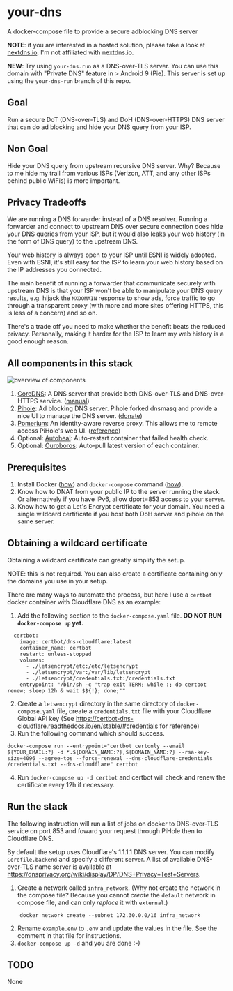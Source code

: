 # your-dns
A docker-compose file to provide a secure adblocking DNS server

**NOTE**: if you are interested in a hosted solution, please take a look at
[nextdns.io](https://nextdns.io). I'm not affiliated with nextdns.io.

**NEW**: Try using `your-dns.run` as a DNS-over-TLS server. You can use this
domain with "Private DNS" feature in > Android 9 (Pie). This server is set up
using the `your-dns-run` branch of this repo.

## Goal

Run a secure DoT (DNS-over-TLS) and DoH (DNS-over-HTTPS) DNS server that
can do ad blocking and hide your DNS query from your ISP.

## Non Goal

Hide your DNS query from upstream recursive DNS server. Why? Because to
me hide my trail from various ISPs (Verizon, ATT, and any other ISPs
behind public WiFis) is more important.

## Privacy Tradeoffs

We are running a DNS forwarder instead of a DNS resolver. Running a
forwarder and connect to upstream DNS over secure connection does hide
your DNS queries from your ISP, but it would also leaks your web history
(in the form of DNS query) to the upstream DNS.

Your web history is always open to your ISP until ESNI is widely
adopted. Even with ESNI, it's still easy for the ISP to learn your web
history based on the IP addresses you connected.

The main benefit of running a forwarder that communicate securely with
upstream DNS is that your ISP won't be able to manipulate your DNS query
results, e.g. hijack the `NXDOMAIN` response to show ads, force traffic
to go through a transparent proxy (with more and more sites offering
HTTPS, this is less of a concern) and so on.

There's a trade off you need to make whether the benefit beats the
reduced privacy. Personally, making it harder for the ISP to learn my web
history is a good enough reason.

## All components in this stack

![overview of components](https://g.gravizo.com/source/svg?https://raw.githubusercontent.com/yegle/your-dns/master/graph.dot)

1. [CoreDNS](https://coredns.io): A DNS server that provide both
   DNS-over-TLS and DNS-over-HTTPS service.
   ([manual](https://coredns.io/manual/toc/))
1. [Pihole](https://pi-hole.net): Ad blocking DNS server. Pihole forked
   dnsmasq and provide a nice UI to manage the DNS server.
   ([donate](https://pi-hole.net/donate/))
1. [Pomerium](https://pomerium.io): An identity-aware reverse proxy. This
   allows me to remote access PiHole's web UI.
   ([reference](https://www.pomerium.io/reference/))
1. Optional: [Autoheal](https://github.com/willfarrell/docker-autoheal):
   Auto-restart container that failed health check.
1. Optional: [Ouroboros](https://github.com/pyouroboros/ouroboros): Auto-pull
   latest version of each container.

## Prerequisites

1. Install Docker ([how](https://docs.docker.com/v17.12/install/)) and
   `docker-compose` command
   ([how](https://docs.docker.com/compose/install/)).
1. Know how to DNAT from your public IP to the server running the stack.
   Or alternatively if you have IPv6, allow dport=853 access to your
   server.
1. Know how to get a Let's Encrypt certificate for your domain. You need
   a single wildcard certificate if you host both DoH server and pihole
   on the same server.

## Obtaining a wildcard certificate

Obtaining a wildcard certificate can greatly simplify the setup.

NOTE: this is not required. You can also create a certificate containing
only the domains you use in your setup.

There are many ways to automate the process, but here I use a `certbot`
docker container with Cloudflare DNS as an example:

1. Add the following section to the `docker-compose.yaml` file. **DO NOT
   RUN `docker-compose up` yet.**
```
  certbot:
    image: certbot/dns-cloudflare:latest
    container_name: certbot
    restart: unless-stopped
    volumes:
      - ./letsencrypt/etc:/etc/letsencrypt
      - ./letsencrypt/var:/var/lib/letsencrypt
      - ./letsencrypt/credentials.txt:/credentials.txt
    entrypoint: "/bin/sh -c 'trap exit TERM; while :; do certbot renew; sleep 12h & wait $${!}; done;'"
```
2. Create a `letsencrypt` directory in the same directory of
   `docker-compose.yaml` file, create a `credentials.txt` file with your
   Cloudflare Global API key (See
   https://certbot-dns-cloudflare.readthedocs.io/en/stable/#credentials
   for reference)
3. Run the following command which should success.
```
docker-compose run --entrypoint="certbot certonly --email ${YOUR_EMAIL:?} -d *.${DOMAIN_NAME:?},${DOMAIN_NAME:?} --rsa-key-size=4096 --agree-tos --force-renewal --dns-cloudflare-credentials /credentials.txt --dns-cloudflare" certbot
```
4. Run `docker-compose up -d certbot` and certbot will check and renew the
   certificate every 12h if necessary.

## Run the stack

The following instruction will run a list of jobs on docker to
DNS-over-TLS service on port 853 and foward your request through PiHole
then to Cloudflare DNS.

By default the setup uses Cloudflare's 1.1.1.1 DNS server. You can
modify `Corefile.backend` and specify a different server. A list of
available DNS-over-TLS name server is available at
https://dnsprivacy.org/wiki/display/DP/DNS+Privacy+Test+Servers.

1. Create a network called `infra_network`. (Why not create the network
   in the compose file? Because you cannot *create* the `default` network
   in compose file, and can only *replace* it with `external`.)
```
    docker network create --subnet 172.30.0.0/16 infra_network
```
2. Rename `example.env` to `.env` and update the values in the file. See
   the comment in that file for instructions.
3. `docker-compose up -d` and you are done :-)

## TODO

None
